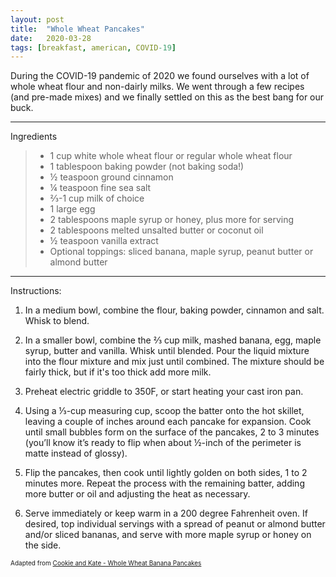 ```yaml
---
layout: post
title:  "Whole Wheat Pancakes"
date:   2020-03-28
tags: [breakfast, american, COVID-19]
---
```


During the COVID-19 pandemic of 2020 we found ourselves with a lot of whole wheat flour and non-dairly milks. We went through a few recipes (and pre-made mixes) and we finally settled on this as the best bang for our buck.

---

Ingredients

> * 1 cup white whole wheat flour or regular whole wheat flour
> * 1 tablespoon baking powder (not baking soda!)
> * ½ teaspoon ground cinnamon
> * ¼ teaspoon fine sea salt
> * ⅔-1 cup milk of choice
> * 1 large egg
> * 2 tablespoons maple syrup or honey, plus more for serving
> * 2 tablespoons melted unsalted butter or coconut oil
> * ½ teaspoon vanilla extract
> * Optional toppings: sliced banana, maple syrup, peanut butter or almond butter

---

Instructions:

1. In a medium bowl, combine the flour, baking powder, cinnamon and salt. Whisk to blend.

1. In a smaller bowl, combine the ⅔ cup milk, mashed banana, egg, maple syrup, butter and vanilla. Whisk until blended. Pour the liquid mixture into the flour mixture and mix just until combined. The mixture should be fairly thick, but if it's too thick add more milk.

1. Preheat electric griddle to 350F, or start heating your cast iron pan.

1. Using a ⅓-cup measuring cup, scoop the batter onto the hot skillet, leaving a couple of inches around each pancake for expansion. Cook until small bubbles form on the surface of the pancakes, 2 to 3 minutes (you’ll know it’s ready to flip when about ½-inch of the perimeter is matte instead of glossy).

1. Flip the pancakes, then cook until lightly golden on both sides, 1 to 2 minutes more. Repeat the process with the remaining batter, adding more butter or oil and adjusting the heat as necessary.

1. Serve immediately or keep warm in a 200 degree Fahrenheit oven. If desired, top individual servings with a spread of peanut or almond butter and/or sliced bananas, and serve with more maple syrup or honey on the side.

<font size=1>Adapted from <a href="https://cookieandkate.com/whole-wheat-banana-pancakes-recipe/">Cookie and Kate - Whole Wheat Banana Pancakes</a>
